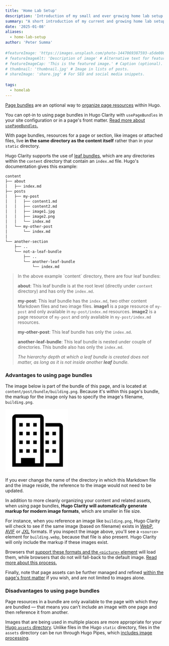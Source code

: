 ```yaml
---
title: 'Home Lab Setup'
description: 'Introduction of my small and ever growing home lab setup.'
summary: "A short introduction of my current and growing home lab setup."
date: '2025-01-08'
aliases:
  - home-lab-setup
author: 'Peter Summa'

#featureImage: 'https://images.unsplash.com/photo-1447069387593-a5de0862481e?ixlib=rb-1.2.1&ixid=MnwxMjA3fDB8MHxwaG90by1wYWdlfHx8fGVufDB8fHx8&auto=format&fit=crop&w=1169&q=80' # Top image on post.
# featureImageAlt: 'Description of image' # Alternative text for featured image.
# featureImageCap: 'This is the featured image.' # Caption (optional).
# thumbnail: 'thumbnail.jpg' # Image in lists of posts.
# shareImage: 'share.jpg' # For SEO and social media snippets.

tags:
  - homelab
---
```


[Page bundles](https://gohugo.io/content-management/page-bundles/) are an optional way to [organize page resources](https://gohugo.io/content-management/page-resources/) within Hugo.

You can opt-in to using page bundles in Hugo Clarity with `usePageBundles` in your site configuration or in a page's front matter. [Read more about `usePageBundles`.](https://github.com/chipzoller/hugo-clarity#organizing-page-resources)

With page bundles, resources for a page or section, like images or attached files, live **in the same directory as the content itself** rather than in your `static` directory.

Hugo Clarity supports the use of [leaf bundles](https://gohugo.io/content-management/page-bundles/#leaf-bundles), which are any directories within the `content` directory that contain an `index.md` file. Hugo's documentation gives this example:

```text
content
├── about
│   ├── index.md
├── posts
│   ├── my-post
│   │   ├── content1.md
│   │   ├── content2.md
│   │   ├── image1.jpg
│   │   ├── image2.png
│   │   └── index.md
│   └── my-other-post
│       └── index.md
│
└── another-section
    ├── ..
    └── not-a-leaf-bundle
        ├── ..
        └── another-leaf-bundle
            └── index.md
```

<blockquote>
In the above example `content` directory, there are four leaf
bundles:

**about**: This leaf bundle is at the root level (directly under
    `content` directory) and has only the `index.md`.

**my-post**: This leaf bundle has the `index.md`, two other content
    Markdown files and two image files. **image1** is a page resource of `my-post`
    and only available in `my-post/index.md` resources. **image2** is a page resource of `my-post`
    and only available in `my-post/index.md` resources.

**my-other-post**: This leaf bundle has only the `index.md`.

**another-leaf-bundle**: This leaf bundle is nested under couple of
    directories. This bundle also has only the `index.md`.

_The hierarchy depth at which a leaf bundle is created does not matter,
as long as it is not inside another **leaf** bundle._
</blockquote>

### Advantages to using page bundles

The image below is part of the bundle of this page, and is located at `content/post/bundle/building.png`. Because it's within this page's bundle, the markup for the image only has to specify the image's filename, `building.png`.

![A building](building.png)

If you ever change the name of the directory in which this Markdown file and the image reside, the reference to the image would not need to be updated.

In addition to more cleanly organizing your content and related assets, when using page bundles, **Hugo Clarity will automatically generate markup for modern image formats**, which are smaller in file size.

For instance, when you reference an image like `building.png`, Hugo Clarity will check to see if the same image (based on filename) exists in [WebP](https://en.wikipedia.org/wiki/WebP), [AVIF](https://en.wikipedia.org/wiki/AVIF) or [JXL](https://en.wikipedia.org/wiki/JPEG_XL) formats. If you inspect the image above, you'll see a `<source>` element for `building.webp`, because that file is also present. Hugo Clarity will only include the markup if these images exist.

Browsers that [support these formats and the `<picture>` element](https://developer.mozilla.org/en-US/docs/Web/HTML/Element/picture#the_type_attribute) will load them, while browsers that do not will fall-back to the default image. [Read more about this process.](https://github.com/chipzoller/hugo-clarity#support-for-modern-image-formats)

Finally, note that page assets can be further managed and refined [within the page's front matter](https://gohugo.io/content-management/page-resources/#page-resources-metadata) if you wish, and are not limited to images alone.

### Disadvantages to using page bundles

Page resources in a bundle are only available to the page with which they are bundled &#8212; that means you can't include an image with one page and then reference it from another.

Images that are being used in multiple places are more appropriate for your [Hugo `assets` directory](https://gohugo.io/hugo-pipes/introduction/). Unlike files in the Hugo `static` directory, files in the `assets` directory can be run through Hugo Pipes, which [includes image processing](https://gohugo.io/content-management/image-processing/).
